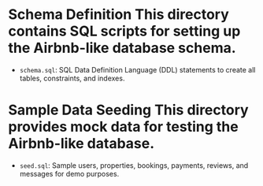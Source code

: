 # Schema Definition This directory contains SQL scripts for setting up the Airbnb-like database schema. 
- `schema.sql`: SQL Data Definition Language (DDL) statements to create all tables, constraints, and indexes. 




# Sample Data Seeding This directory provides mock data for testing the Airbnb-like database.
- `seed.sql`: Sample users, properties, bookings, payments, reviews, and messages for demo purposes. 
